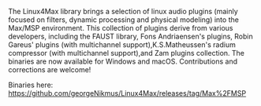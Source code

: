 The Linux4Max library brings a selection of linux audio plugins (mainly focused on filters, dynamic processing and physical modeling) into the Max/MSP environment.
This collection of plugins derive from various developers, including the FAUST library, Fons Andriaensen's plugins, Robin Gareus' plugins (with multichannel support),K.S.Matheussen's radium compressor (with multichannel support),and Zam plugins collection.
The binaries are now available for Windows and macOS.
Contributions and corrections are welcome!

Binaries here: https://github.com/georgeNikmus/Linux4Max/releases/tag/Max%2FMSP
